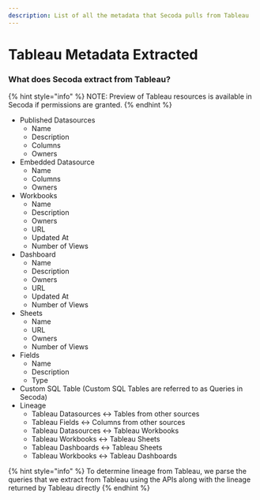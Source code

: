 ```yaml
---
description: List of all the metadata that Secoda pulls from Tableau
---
```


# Tableau Metadata Extracted

### What does Secoda extract from Tableau?

{% hint style="info" %}
NOTE: Preview of Tableau resources is available in Secoda if permissions are granted.&#x20;
{% endhint %}

* Published Datasources
  * Name
  * Description
  * Columns
  * Owners
* Embedded Datasource
  * Name
  * Columns
  * Owners
* Workbooks&#x20;
  * Name
  * Description
  * Owners
  * URL
  * Updated At
  * Number of Views
* Dashboard
  * Name
  * Description
  * Owners
  * URL
  * Updated At
  * Number of Views
* Sheets
  * Name
  * URL
  * Owners
  * Number of Views
* Fields
  * Name
  * Description
  * Type
* Custom SQL Table (Custom SQL Tables are referred to as Queries in Secoda)
* Lineage
  * Tableau Datasources <-> Tables from other sources
  * Tableau Fields <-> Columns from other sources
  * Tableau Datasources <-> Tableau Workbooks
  * Tableau Workbooks <-> Tableau Sheets
  * Tableau Dashboards <-> Tableau Sheets
  * Tableau Workbooks <-> Tableau Dashboards

{% hint style="info" %}
To determine lineage from Tableau, we parse the queries that we extract from Tableau using the APIs along with the lineage returned by Tableau directly
{% endhint %}
